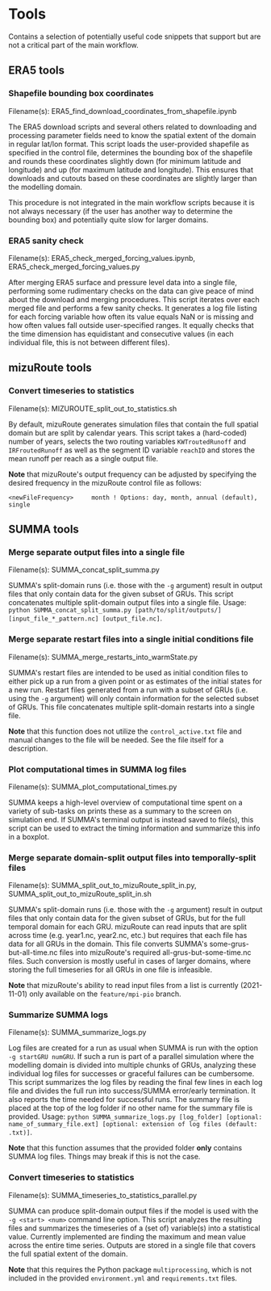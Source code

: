 # Tools
Contains a selection of potentially useful code snippets that support but are not a critical part of the main workflow.

## ERA5 tools
###  Shapefile bounding box coordinates
Filename(s): ERA5_find_download_coordinates_from_shapefile.ipynb

The ERA5 download scripts and several others related to downloading and processing parameter fields need to know the spatial extent of the domain in regular lat/lon format. This script loads the user-provided shapefile as specified in the control file, determines the bounding box of the shapefile and rounds these coordinates slightly down (for minimum latitude and longitude) and up (for maximum latitude and longitude). This ensures that downloads and cutouts based on these coordinates are slightly larger than the modelling domain.

This procedure is not integrated in the main workflow scripts because it is not always necessary (if the user has another way to determine the bounding box) and potentially quite slow for larger domains. 


### ERA5 sanity check
Filename(s): ERA5_check_merged_forcing_values.ipynb, ERA5_check_merged_forcing_values.py

After merging ERA5 surface and pressure level data into a single file, performing some rudimentary checks on the data can give peace of mind about the download and merging procedures. This script iterates over each merged file and performs a few sanity checks. It generates a log file listing for each forcing variable how often its value equals NaN or is missing and how often values fall outside user-specified ranges. It equally checks that the time dimension has equidistant and consecutive values (in each individual file, this is not between different files).

## mizuRoute tools
### Convert timeseries to statistics
Filename(s): MIZUROUTE_split_out_to_statistics.sh

By default, mizuRoute generates simulation files that contain the full spatial domain but are split by calendar years. This script takes a (hard-coded) number of years, selects the two routing variables `KWTroutedRunoff` and `IRFroutedRunoff` as well as the segment ID variable `reachID` and stores the mean runoff per reach as a single output file.

**Note** that mizuRoute's output frequency can be adjusted by specifying the desired frequency in the mizuRoute control file as follows:
```
<newFileFrequency>     month ! Options: day, month, annual (default), single
```

## SUMMA tools
### Merge separate output files into a single file
Filename(s): SUMMA_concat_split_summa.py

SUMMA's split-domain runs (i.e. those with the `-g` argument) result in output files that only contain data for the given subset of GRUs. This script concatenates multiple split-domain output files into a single file. Usage: `python SUMMA_concat_split_summa.py [path/to/split/outputs/] [input_file_*_pattern.nc] [output_file.nc]`. 


### Merge separate restart files into a single initial conditions file
Filename(s): SUMMA_merge_restarts_into_warmState.py

SUMMA's restart files are intended to be used as initial condition files to either pick up a run from a given point or as estimates of the initial states for a new run. Restart files generated from a run with a subset of GRUs (i.e. using the `-g` argument) will only contain information for the selected subset of GRUs. This file concatenates multiple split-domain restarts into a single file. 

**Note** that this function does not utilize the `control_active.txt` file and manual changes to the file will be needed. See the file itself for a description.


### Plot computational times in SUMMA log files
Filename(s): SUMMA_plot_computational_times.py

SUMMA keeps a high-level overview of computational time spent on a variety of sub-tasks on prints these as a summary to the screen on simulation end. If SUMMA's terminal output is instead saved to file(s), this script can be used to extract the timing information and summarize this info in a boxplot. 


### Merge separate domain-split output files into temporally-split files
Filename(s): SUMMA_split_out_to_mizuRoute_split_in.py, SUMMA_split_out_to_mizuRoute_split_in.sh

SUMMA's split-domain runs (i.e. those with the `-g` argument) result in output files that only contain data for the given subset of GRUs, but for the full temporal domain for each GRU. mizuRoute can read inputs that are split across time (e.g. year1.nc, year2.nc, etc.) but requires that each file has data for all GRUs in the domain. This file converts SUMMA's some-grus-but-all-time.nc files into mizuRoute's required all-grus-but-some-time.nc files. Such conversion is mostly useful in cases of larger domains, where storing the full timeseries for all GRUs in one file is infeasible.

**Note** that mizuRoute's ability to read input files from a list is currently (2021-11-01) only available on the `feature/mpi-pio` branch. 


### Summarize SUMMA logs
Filename(s): SUMMA_summarize_logs.py

Log files are created for a run as usual when SUMMA is run with the option `-g startGRU numGRU`. If such a run is part of a parallel simulation where the modelling domain is divided into multiple chunks of GRUs, analyzing these individual log files for successes or graceful failures can be cumbersome. This script summarizes the log files by reading the final few lines in each log file and divides the full run into success/SUMMA error/early termination. It also reports the time needed for successful runs. The summary file is placed at the top of the log folder if no other name for the summary file is provided. Usage: `python SUMMA_summarize_logs.py [log_folder] [optional: name_of_summary_file.ext] [optional: extension of log files (default: .txt)]`. 

**Note** that this function assumes that the provided folder **only** contains SUMMA log files. Things may break if this is not the case. 


### Convert timeseries to statistics
Filename(s): SUMMA_timeseries_to_statistics_parallel.py

SUMMA can produce split-domain output files if the model is used with the `-g <start> <num>` command line option. This script analyzes the resulting files and summarizes the timeseries of a (set of) variable(s) into a statistical value. Currently implemented are finding the maximum and mean value across the entire time series. Outputs are stored in a single file that covers the full spatial extent of the domain. 

**Note** that this requires the Python package `multiprocessing`, which is not included in the provided `environment.yml` and `requirements.txt` files. 